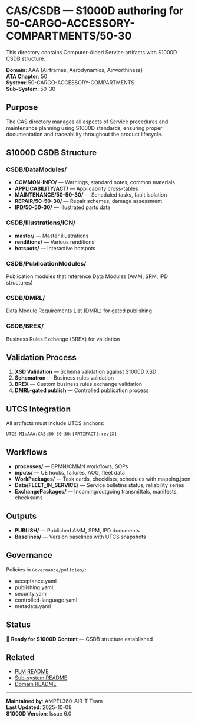 # CAS/CSDB — S1000D authoring for 50-CARGO-ACCESSORY-COMPARTMENTS/50-30

This directory contains Computer-Aided Service artifacts with S1000D CSDB structure.

**Domain**: AAA (Airframes, Aerodynamics, Airworthiness)  
**ATA Chapter**: 50  
**System**: 50-CARGO-ACCESSORY-COMPARTMENTS  
**Sub-System**: 50-30

## Purpose

The CAS directory manages all aspects of Service procedures and maintenance planning using S1000D standards, ensuring proper documentation and traceability throughout the product lifecycle.

## S1000D CSDB Structure

### CSDB/DataModules/
- **COMMON-INFO/** — Warnings, standard notes, common materials
- **APPLICABILITY/ACT/** — Applicability cross-tables
- **MAINTENANCE/50-50-30/** — Scheduled tasks, fault isolation
- **REPAIR/50-50-30/** — Repair schemes, damage assessment
- **IPD/50-50-30/** — Illustrated parts data

### CSDB/Illustrations/ICN/
- **master/** — Master illustrations
- **renditions/** — Various renditions
- **hotspots/** — Interactive hotspots

### CSDB/PublicationModules/
Publication modules that reference Data Modules (AMM, SRM, IPD structures)

### CSDB/DMRL/
Data Module Requirements List (DMRL) for gated publishing

### CSDB/BREX/
Business Rules Exchange (BREX) for validation

## Validation Process

1. **XSD Validation** — Schema validation against S1000D XSD
2. **Schematron** — Business rules validation
3. **BREX** — Custom business rules exchange validation
4. **DMRL-gated publish** — Controlled publication process

## UTCS Integration

All artifacts must include UTCS anchors:
```
UTCS-MI:AAA:CAS:50-50-30:[ARTIFACT]:rev[X]
```

## Workflows

- **processes/** — BPMN/CMMN workflows, SOPs
- **inputs/** — UE hooks, failures, AOG, fleet data
- **WorkPackages/** — Task cards, checklists, schedules with mapping.json
- **Data/FLEET_IN_SERVICE/** — Service bulletins status, reliability series
- **ExchangePackages/** — Incoming/outgoing transmittals, manifests, checksums

## Outputs

- **PUBLISH/** — Published AMM, SRM, IPD documents
- **Baselines/** — Version baselines with UTCS snapshots

## Governance

Policies in `Governance/policies/`:
- acceptance.yaml
- publishing.yaml
- security.yaml
- controlled-language.yaml
- metadata.yaml

## Status

🚧 **Ready for S1000D Content** — CSDB structure established

## Related

- [PLM README](../README.md)
- [Sub-system README](../../README.md)
- [Domain README](../../../../README.md)

---

**Maintained by**: AMPEL360-AIR-T Team  
**Last Updated**: 2025-10-08  
**S1000D Version**: Issue 6.0
